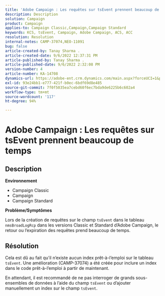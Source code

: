 ```yaml
---
title: 'Adobe Campaign : Les requêtes sur tsEvent prennent beaucoup de temps'
description: Description
solution: Campaign
product: Campaign
applies-to: Campaign Classic,Campaign,Campaign Standard
keywords: KCS, tsEvent, Campaign, Adobe Campaign, ACS, ACC
resolution: Resolution
internal-notes: CAMP-37074,NEO-11091
bug: false
article-created-by: Tanay Sharma .
article-created-date: 9/6/2022 12:37:31 PM
article-published-by: Tanay Sharma .
article-published-date: 9/6/2022 2:32:08 PM
version-number: 4
article-number: KA-14708
dynamics-url: https://adobe-ent.crm.dynamics.com/main.aspx?forceUCI=1&pagetype=entityrecord&etn=knowledgearticle&id=a03690ab-e02d-ed11-9db1-002248086735
exl-id: 93e24bb1-e777-421f-b0ec-6bdf69d8e485
source-git-commit: 7f0f5035ea7cebd60f6ec7bda9de6225b6c602a4
workflow-type: tm+mt
source-wordcount: '117'
ht-degree: 94%

---
```


# Adobe Campaign : Les requêtes sur tsEvent prennent beaucoup de temps

## Description


<b>Environnement</b>

- Campaign Classic
- Campaign
- Campaign Standard




<b>Problème/Symptômes</b>

Lors de la création de requêtes sur le champ `tsEvent` dans le tableau `nmsBroadLogRcp` dans les versions Classic et Standard d’Adobe Campaign, le retour ou l’expiration des requêtes prend beaucoup de temps.


## Résolution


Cela est dû au fait qu’il n’existe aucun index prêt-à-l’emploi sur le tableau `tsEvent`. Une amélioration (CAMP-37074) a été créée pour inclure un index dans le code prêt-à-l’emploi à partir de maintenant.

En attendant, il est recommandé de ne pas interroger de grands sous-ensembles de données à l’aide du champ `tsEvent` ou d’ajouter manuellement un index sur le champ `tsEvent`.
